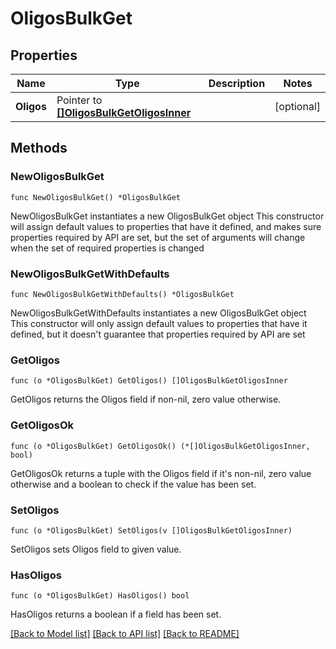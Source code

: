 # OligosBulkGet

## Properties

Name | Type | Description | Notes
------------ | ------------- | ------------- | -------------
**Oligos** | Pointer to [**[]OligosBulkGetOligosInner**](OligosBulkGetOligosInner.md) |  | [optional] 

## Methods

### NewOligosBulkGet

`func NewOligosBulkGet() *OligosBulkGet`

NewOligosBulkGet instantiates a new OligosBulkGet object
This constructor will assign default values to properties that have it defined,
and makes sure properties required by API are set, but the set of arguments
will change when the set of required properties is changed

### NewOligosBulkGetWithDefaults

`func NewOligosBulkGetWithDefaults() *OligosBulkGet`

NewOligosBulkGetWithDefaults instantiates a new OligosBulkGet object
This constructor will only assign default values to properties that have it defined,
but it doesn't guarantee that properties required by API are set

### GetOligos

`func (o *OligosBulkGet) GetOligos() []OligosBulkGetOligosInner`

GetOligos returns the Oligos field if non-nil, zero value otherwise.

### GetOligosOk

`func (o *OligosBulkGet) GetOligosOk() (*[]OligosBulkGetOligosInner, bool)`

GetOligosOk returns a tuple with the Oligos field if it's non-nil, zero value otherwise
and a boolean to check if the value has been set.

### SetOligos

`func (o *OligosBulkGet) SetOligos(v []OligosBulkGetOligosInner)`

SetOligos sets Oligos field to given value.

### HasOligos

`func (o *OligosBulkGet) HasOligos() bool`

HasOligos returns a boolean if a field has been set.


[[Back to Model list]](../README.md#documentation-for-models) [[Back to API list]](../README.md#documentation-for-api-endpoints) [[Back to README]](../README.md)


